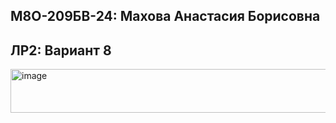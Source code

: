## М8О-209БВ-24: Махова Анастасия Борисовна

## ЛР2: Вариант 8
<img width="883" height="70" alt="image" src="https://github.com/user-attachments/assets/10901237-63a4-4b40-9ce9-ce2f221358e7" />
